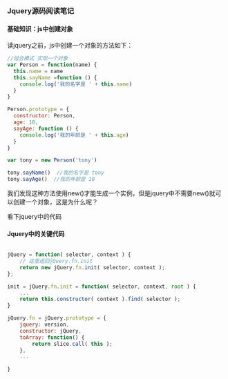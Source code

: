 ### Jquery源码阅读笔记

#### 基础知识：js中创建对象

读jquery之前，js中创建一个对象的方法如下：

```javascript
//组合模式 实现一个对象
var Person = function(name) {   
  this.name = name
  this.sayName =function () {
    console.log('我的名字是 ' + this.name)
  }
}

Person.prototype = {
  constructor: Person,
  age: 10,
  sayAge: function () {
    console.log('我的年龄是 ' + this.age)
  }
}

var tony = new Person('tony')

tony.sayName()  //我的名字是 tony
tony.sayAge()  //我的年龄是 10
```

我们发现这种方法使用new()才能生成一个实例，但是jquery中不需要new()就可以创建一个对象，这是为什么呢？

看下jquery中的代码

#### Jquery中的关键代码

```javascript

jQuery = function( selector, context ) {
    // 这里返回jQuery.fn.init
    return new jQuery.fn.init( selector, context );
};

init = jQuery.fn.init = function( selector, context, root ) {
    ...
    return this.constructor( context ).find( selector );
}

jQuery.fn = jQuery.prototype = {
    jquery: version,
	constructor: jQuery,
    toArray: function() {
		return slice.call( this );
	},
    ...
    
}

```

